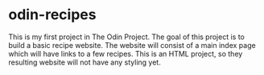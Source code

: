 # odin-recipes
This is my first project in The Odin Project. The goal of this project is to build a basic recipe website. The website will consist of a main index page which will have links to a few recipes. This is an HTML project, so they resulting website will not have any styling yet.